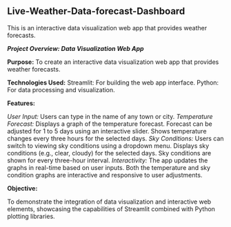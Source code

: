 ## Live-Weather-Data-forecast-Dashboard
This is an interactive data visualization web app that provides weather forecasts.

***Project Overview: Data Visualization Web App***

**Purpose:**
To create an interactive data visualization web app that provides weather forecasts.

**Technologies Used:**
Streamlit: For building the web app interface.
Python: For data processing and visualization.


**Features:**

*User Input:* Users can type in the name of any town or city.
*Temperature Forecast:* Displays a graph of the temperature forecast.
Forecast can be adjusted for 1 to 5 days using an interactive slider.
Shows temperature changes every three hours for the selected days.
*Sky Conditions:*
Users can switch to viewing sky conditions using a dropdown menu.
Displays sky conditions (e.g., clear, cloudy) for the selected days.
Sky conditions are shown for every three-hour interval.
*Interactivity:*
The app updates the graphs in real-time based on user inputs.
Both the temperature and sky condition graphs are interactive and responsive to user adjustments.


**Objective:**

To demonstrate the integration of data visualization and interactive web elements, showcasing the capabilities of Streamlit combined with Python plotting libraries.
